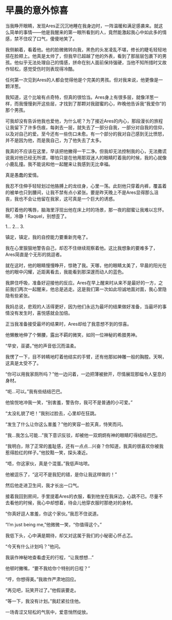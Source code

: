 # 早晨的意外惊喜

当我睁开眼睛，发现Ares正沉沉地睡在我身边时，一阵温暖和满足感袭来。就这么简单的事情——他是我醒来的第一眼所看到的人，竟然能激起我心中如此多的情感，禁不住叹了口气，傻傻地笑了。

我侧躺着，看着他。他的脸微微转向我，黑色的头发凌乱不堪，修长的睫毛轻轻地搭在脸颊上。他真是太帅了，但我早已超越了他的外表，看到了那层层包裹下的男孩。他似乎无法处理自己的情感，拼命在别人面前保持强硬，当他不知所措时又故作轻松，感觉受伤时则表现得冷酷。

任何第一次见到Ares的人都会觉得他是个完美的男孩。但对我来说，他更像是一颗洋葱。

我知道，这个比喻有点奇特，但真的很恰当。Ares身上有很多层，就像洋葱一样，而我慢慢剥开这些层，才找到了那颗对我甜蜜的心，昨晚他告诉我“我爱你”的那个男孩。

可我却没有告诉他我也爱他，为什么呢？为了接近Ares的内心，那段漫长的旅程让我留下了许多伤痕，每剥去一层，就失去了一部分自我，一部分对自我的信仰，以及对自己的爱。至今还有一些伤口未愈。有一个部分的我对自己感到无比愤怒，并不是因为他，而是我自己，为了他失去了太多。

我真的不应该在这里，早该把他撇得一干二净。但我却无法控制我的心，无法撒谎说我对他已经无所谓，哪怕只是在他用那双迷人的眼睛盯着我的时候，我的心就像小鹿乱撞。我不能说和他一起醒来让我感到无比幸福。

真是愚蠢的爱情。

我忍不住伸手轻轻划过他胳膊上的龙纹身，心里一荡。此刻他只穿着内裤，覆盖着的被单也只到腰间，让我不禁有点小紧张。要是昨天晚上不是Ares显得那么沮丧，我也不会让他留在我家，这可真是一个巨大的诱惑。

我盯着他的嘴唇，脑海里浮现出他在床上时的场景，那一夜的甜蜜让我难以忘怀。啊，冷静！Raquel，别想歪了。

1... 2... 3.

镇定，镇定，我的自控能力要重新充电了。

我在心里狠狠地警告自己，却忍不住继续观察着他。这比我想象的要难多了，Ares简直是个无形的挑逗者。

就在这时，他的眼睛慢慢睁开，惊艳了我。天哪，他的眼睛太美了，早晨的阳光在他的眼中闪耀，近距离看去，我能看到那深邃而动人的蓝色。

我屏住呼吸，准备好迎接他的反应。Ares在早上醒来时从来不是最好的一方，之前我们两次一起醒来，他总是逃走。这是我们第一次如此坦诚地面对面，我心里隐隐有些紧张。

我妈总说，悲观的人活得更好，因为他们永远为最坏的结果做好准备，当最坏的事情没有发生时，喜悦感就会加倍。

正当我准备接受最坏的结果时，Ares却给了我意想不到的惊喜。

他懒散地伸了个懒腰，露出不羁的微笑，如同一位神秘的希腊男神。

“早安，巫婆。”他的声音低沉而温柔。

我愣了一下，目不转睛地盯着他结实的手臂，还有他那如神雕一般的胸膛。天啊，这真是太受不了。

“你可以用我家厕所吗？”他一边问着，一边把薄被掀开，尽情展现那幅令人窒息的身材。

“呃…可以。”我有些结结巴巴。

他愉悦地冲我一笑，“别害羞，警告你，我可不是普通的小可爱。”

“太没礼貌了吧！”我别过脸去，心里却在狂跳。

“发生了什么让你这么害羞？”他的笑容一脸天真，恃笑而问。

“我…我怎么可能…”我下意识反驳，却被他一双炯炯有神的眼睛盯得结结巴巴。

“我明白，除了正常的羞耻感，还有一点点…兴奋？你知道，我真的很喜欢你被我惹得脸红的样子。”他狡黠一笑，探头凑近。

“唔，你这家伙，真是个混蛋。”我低声咕哝。

他被逗乐了，“这可不是我犯的错，是你让我这样做的！”

然后他走进卫生间，我才长出一口气。

接着我回到房间，手里提着Ares的衣服，看到他坐在我床边，心跳不已。尽量不去看他的时候，我心中却想着，待会儿他穿衣服时那绝对的身材。

“你真好逗人害羞，你这个家伙。”我忍不住说道。

“I’m just being me,”他微微一笑，“你值得这个。” 

我低下头，心中满是期待，却又对这属于我们的小秘密心怀忐忑。

“今天有什么计划吗？”他问。

我装作神秘地查看虚无的行程，“让我想想…”

他顿时撇嘴，“要不我给你个特别的日程？”

“哼，你想得美。”我故作严肃地回应。

“再见吧，玩笑开过了。”他假装要走。

“等一下，我没有计划。”我赶紧拉住他。 

一场青涩又轻松的气氛中，爱意悄然绽放。